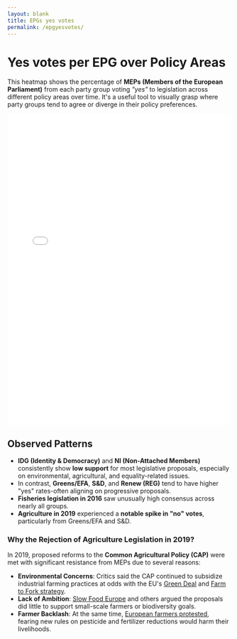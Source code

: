 ```yaml
---
layout: blank
title: EPGs yes votes
permalink: /epgyesvotes/
---
```


# Yes votes per EPG over Policy Areas

This heatmap shows the percentage of **MEPs (Members of the European Parliament)** from each party group voting *"yes"* to legislation across different policy areas over time. It's a useful tool to visually grasp where party groups tend to agree or diverge in their policy preferences.


<div style="display: flex; justify-content: center;">
  <iframe 
    src="../images/ep_voting_yearly_heatmap.html"
    style="width: 90vw; max-width: 1000px; height: 700px; border: none;"
    loading="lazy">
  </iframe>
</div>


## Observed Patterns

* **IDG (Identity & Democracy)** and **NI (Non-Attached Members)** consistently show **low support** for most legislative proposals, especially on environmental, agricultural, and equality-related issues.
* In contrast, **Greens/EFA**, **S\&D**, and **Renew (REG)** tend to have higher "yes" rates-often aligning on progressive proposals.
* **Fisheries legislation in 2016** saw unusually high consensus across nearly all groups.
* **Agriculture in 2019** experienced a **notable spike in "no" votes**, particularly from Greens/EFA and S\&D.

### Why the Rejection of Agriculture Legislation in 2019?

In 2019, proposed reforms to the **Common Agricultural Policy (CAP)** were met with significant resistance from MEPs due to several reasons:

* **Environmental Concerns**: Critics said the CAP continued to subsidize industrial farming practices at odds with the EU's [Green Deal](https://ec.europa.eu/info/strategy/priorities-2019-2024/european-green-deal_en) and [Farm to Fork strategy](https://food.ec.europa.eu/horizontal-topics/farm-fork-strategy_en).
* **Lack of Ambition**: [Slow Food Europe](https://www.slowfood.com/press-releases/slow-food-the-eu-parliaments-vote-confirms-a-disastrous-common-agricultural-policy-which-continue-to-subsidize-an-industrial-destructive-and-unsustainable-farming-model/?utm_source=chatgpt.com) and others argued the proposals did little to support small-scale farmers or biodiversity goals.
* **Farmer Backlash**: At the same time, [European farmers protested](https://www.theguardian.com/environment/2024/feb/10/theyre-drowning-us-in-regulations-how-europes-furious-farmers-took-on-brussels-and-won?utm_source=chatgpt.com), fearing new rules on pesticide and fertilizer reductions would harm their livelihoods.